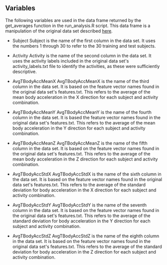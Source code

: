 ## Variables

The following variables are used in the data frame returned by the get_averages function in the run_analysis.R script. This data frame is a manipulation of the original data set described [here](http://archive.ics.uci.edu/ml/datasets/Human+Activity+Recognition+Using+Smartphones).

* Subject
  Subject is the name of the first column in the data set. It uses the numbers 1 through 30 to refer to the 30 training and test subjects.

* Activity
  Activity is the name of the second column in the data set. It uses the activity labels included in the original data set's activity_labels.txt file to identify the activities, as these were sufficiently descriptive.

* AvgTBodyAccMeanX
  AvgTBodyAccMeanX is the name of the third column in the data set. It is based on the feature vector names found in the original data set's features.txt. This refers to the average of the mean body acceleration in the X direction for each subject and activity combination.

* AvgTBodyAccMeanY
  AvgTBodyAccMeanY is the name of the fourth column in the data set. It is based the feature vector names found in the original data set's features.txt. This refers to the average of the mean body acceleration in the Y direction for each subject and activity combination.

* AvgTBodyAccMeanZ
  AvgTBodyAccMeanZ is the name of the fifth column in the data set. It is based on the feature vector names found in the original data set's features.txt. This refers to the average of the mean body acceleration in the Z direction for each subject and activity combination.

* AvgTBodyAccStdX
  AvgTBodyAccStdX is the name of the sixth column in the data set. It is based on the feature vector names found in the original data set's features.txt. This refers to the average of the standard deviation for body acceleration in the X direction for each subject and activity combination.

* AvgTBodyAccStdY
  AvgTBodyAccStdY is the name of the seventh column in the data set. It is based on the feature vector names found in the original data set's features.txt. This refers to the average of the standard deviation for body acceleration in the Y direction for each subject and activity combination.

* AvgTBodyAccStdZ
  AvgTBodyAccStdZ is the name of the eighth column in the data set. It is based on the feature vector names found in the original data set's features.txt. This refers to the average of the standard deviation for body acceleration in the Z direction for each subject and activity combination.
